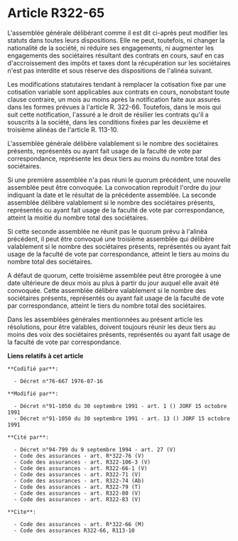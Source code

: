 # Article R322-65

L'assemblée générale délibérant comme il est dit ci-après peut modifier les statuts dans toutes leurs dispositions. Elle ne
peut, toutefois, ni changer la nationalité de la société, ni réduire ses engagements, ni augmenter les engagements des
sociétaires résultant des contrats en cours, sauf en cas d'accroissement des impôts et taxes dont la récupération sur les
sociétaires n'est pas interdite et sous réserve des dispositions de l'alinéa suivant.

Les modifications statutaires tendant à remplacer la cotisation fixe par une cotisation variable sont applicables aux
contrats en cours, nonobstant toute clause contraire, un mois au moins après la notification faite aux assurés dans les
formes prévues à l'article R. 322-66. Toutefois, dans le mois qui suit cette notification, l'assuré a le droit de résilier
les contrats qu'il a souscrits à la société, dans les conditions fixées par les deuxième et troisième alinéas de l'article R.
113-10.

L'assemblée générale délibère valablement si le nombre des sociétaires présents, représentés ou ayant fait usage de la
faculté de vote par correspondance, représente les deux tiers au moins du nombre total des sociétaires.

Si une première assemblée n'a pas réuni le quorum précédent, une nouvelle assemblée peut être convoquée. La convocation
reproduit l'ordre du jour indiquant la date et le résultat de la précédente assemblée. La seconde assemblée délibère
valablement si le nombre des sociétaires présents, représentés ou ayant fait usage de la faculté de vote par correspondance,
atteint la moitié du nombre total des sociétaires.

Si cette seconde assemblée ne réunit pas le quorum prévu à l'alinéa précédent, il peut être convoqué une troisième assemblée
qui délibère valablement si le nombre des sociétaires présents, représentés ou ayant fait usage de la faculté de vote par
correspondance, atteint le tiers au moins du nombre total des sociétaires.

A défaut de quorum, cette troisième assemblée peut être prorogée à une date ultérieure de deux mois au plus à partir du jour
auquel elle avait été convoquée. Cette assemblée délibère valablement si le nombre des sociétaires présents, représentés ou
ayant fait usage de la faculté de vote par correspondance, atteint le tiers du nombre total des sociétaires.

Dans les assemblées générales mentionnées au présent article les résolutions, pour être valables, doivent toujours réunir les
deux tiers au moins des voix des sociétaires présents, représentés ou ayant fait usage de la faculté de vote par
correspondance.

**Liens relatifs à cet article**

	**Codifié par**:

	  - Décret n°76-667 1976-07-16

	**Modifié par**:

	  - Décret n°91-1050 du 30 septembre 1991 - art. 1 () JORF 15 octobre 1991
	  - Décret n°91-1050 du 30 septembre 1991 - art. 13 () JORF 15 octobre 1991

	**Cité par**:

	  - Décret n°94-799 du 9 septembre 1994 - art. 27 (V)
	  - Code des assurances - art. R*322-76 (V)
	  - Code des assurances - art. R322-106-3 (V)
	  - Code des assurances - art. R322-66-1 (V)
	  - Code des assurances - art. R322-71 (V)
	  - Code des assurances - art. R322-74 (Ab)
	  - Code des assurances - art. R322-79 (T)
	  - Code des assurances - art. R322-80 (V)
	  - Code des assurances - art. R322-83 (V)

	**Cite**:

	  - Code des assurances - art. R*322-66 (M)
	  - Code des assurances R322-66, R113-10
